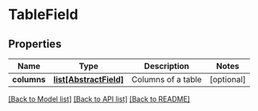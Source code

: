 # TableField

## Properties
Name | Type | Description | Notes
------------ | ------------- | ------------- | -------------
**columns** | [**list[AbstractField]**](AbstractField.md) | Columns of a table | [optional] 

[[Back to Model list]](../README.md#documentation-for-models) [[Back to API list]](../README.md#documentation-for-api-endpoints) [[Back to README]](../README.md)

